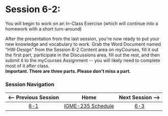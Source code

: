 # Session 6-2: 

You will begin to work on an In-Class Exercise (which will continue into a homework with a short turn-around)

After the presentation from the last session, you're now ready to put your new knowledge and vocabulary to work.  Grab the Word Document named "HW-Design" from the Session 6-2 Content area on myCourses, fill it out the first part, participate in the Discussions area, fill out the rest, and then submit it to the myCourses Assignment -- you will likely need to complete most of it after class.  
**Important.  There are three parts.  Please don't miss a part.**

### Session Navigation

| <-- Previous Session |               Home                  | Next Session --> |
|:--------------------:|:-----------------------------------:|:----------------:|
|  [6-1](6-1.md)       | [IGME-235 Schedule](../schedule.md) |   [6-3](6-3.md)  |
